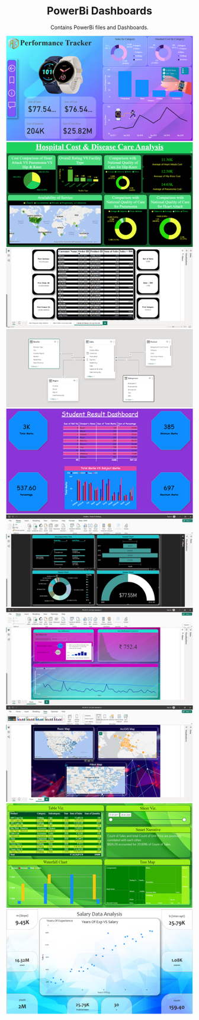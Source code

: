 <h1 align="center">PowerBi Dashboards</h1>
<p align="center">Contains PowerBi files and Dashboards.</p>
<p align="center">
<img alt="Project" src="https://github.com/UserAK04/PowerBi/blob/main/Dashboards/Screenshot%202024-01-12%20141155.png">
<img alt="Project" src="https://github.com/UserAK04/PowerBi/blob/main/Dashboards/Screenshot%202023-12-14%20174124.png">
<img alt="Project" src="https://github.com/UserAK04/PowerBi/blob/main/Dashboards/Screenshot%202023-12-29%20210318.png">
<img alt="Project" src="https://github.com/UserAK04/PowerBi/blob/main/Dashboards/Screenshot%202024-01-04%20192859.png">
<img alt="Project" src="https://github.com/UserAK04/PowerBi/blob/main/Dashboards/Screenshot%202024-01-04%20213030.png">
<img alt="Project" src="https://github.com/UserAK04/PowerBi/blob/main/Dashboards/Screenshot%202024-01-08%20213039.png">
<img alt="Project" src="https://github.com/UserAK04/PowerBi/blob/main/Dashboards/Screenshot%202024-01-09%20193422.png">
<img alt="Project" src="https://github.com/UserAK04/PowerBi/blob/main/Dashboards/Screenshot%202024-01-09%20201004.png">
<img alt="Project" src="https://github.com/UserAK04/PowerBi/blob/main/Dashboards/Screenshot%202024-01-10%20200435.png">
<img alt="Project" src="https://github.com/UserAK04/PowerBi/blob/main/Dashboards/Screenshot%202024-01-15%20214132.png">
</p>
